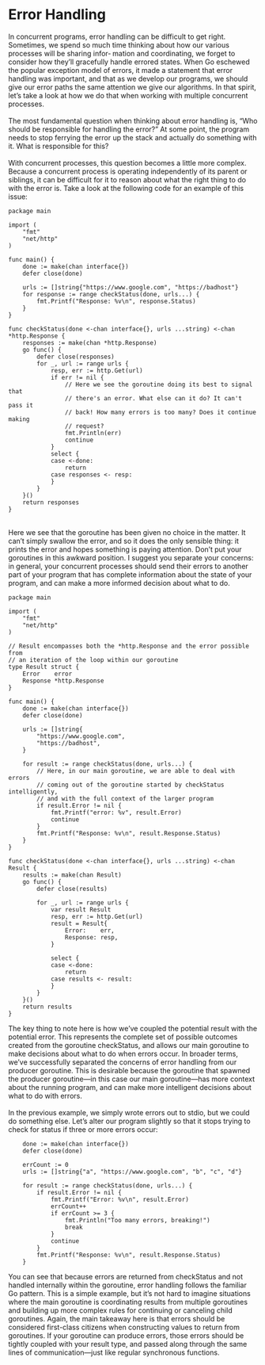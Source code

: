 # Error Handling

In concurrent programs, error handling can be difficult to get right. Sometimes, we
spend so much time thinking about how our various processes will be sharing infor‐
mation and coordinating, we forget to consider how they’ll gracefully handle errored
states. When Go eschewed the popular exception model of errors, it made a statement that error handling was important, and that as we develop our programs, we
should give our error paths the same attention we give our algorithms. In that spirit,
let’s take a look at how we do that when working with multiple concurrent processes.<br/><br/> 
The most fundamental question when thinking about error handling is, “Who should
be responsible for handling the error?” At some point, the program needs to stop ferrying the error up the stack and actually do something with it. What is responsible
for this?<br/><br/>
With concurrent processes, this question becomes a little more complex. Because a
concurrent process is operating independently of its parent or siblings, it can be difficult for it to reason about what the right thing to do with the error is. Take a look at
the following code for an example of this issue:

```
package main

import (
	"fmt"
	"net/http"
)

func main() {
	done := make(chan interface{})
	defer close(done)

	urls := []string{"https://www.google.com", "https://badhost"}
	for response := range checkStatus(done, urls...) {
		fmt.Printf("Response: %v\n", response.Status)
	}
}

func checkStatus(done <-chan interface{}, urls ...string) <-chan *http.Response {
	responses := make(chan *http.Response)
	go func() {
		defer close(responses)
		for _, url := range urls {
			resp, err := http.Get(url)
			if err != nil {
				// Here we see the goroutine doing its best to signal that
				// there's an error. What else can it do? It can't pass it
				// back! How many errors is too many? Does it continue making
				// request?
				fmt.Println(err)
				continue
			}
			select {
			case <-done:
				return
			case responses <- resp:
			}
		}
	}()
	return responses
}
```
<br/>
Here we see that the goroutine has been given no choice in the matter. It can’t simply
swallow the error, and so it does the only sensible thing: it prints the error and hopes
something is paying attention. Don’t put your goroutines in this awkward position. I
suggest you separate your concerns: in general, your concurrent processes should
send their errors to another part of your program that has complete information
about the state of your program, and can make a more informed decision about what
to do.

```
package main

import (
	"fmt"
	"net/http"
)

// Result encompasses both the *http.Response and the error possible from
// an iteration of the loop within our goroutine
type Result struct {
	Error    error
	Response *http.Response
}

func main() {
	done := make(chan interface{})
	defer close(done)

	urls := []string{
		"https://www.google.com",
		"https://badhost",
	}

	for result := range checkStatus(done, urls...) {
		// Here, in our main goroutine, we are able to deal with errors
		// coming out of the goroutine started by checkStatus intelligently,
		// and with the full context of the larger program
		if result.Error != nil {
			fmt.Printf("error: %v", result.Error)
			continue
		}
		fmt.Printf("Response: %v\n", result.Response.Status)
	}
}

func checkStatus(done <-chan interface{}, urls ...string) <-chan Result {
	results := make(chan Result)
	go func() {
		defer close(results)

		for _, url := range urls {
			var result Result
			resp, err := http.Get(url)
			result = Result{
				Error:    err,
				Response: resp,
			}

			select {
			case <-done:
				return
			case results <- result:
			}
		}
	}()
	return results
}
```

The key thing to note here is how we’ve coupled the potential result with the potential
error. This represents the complete set of possible outcomes created from the goroutine checkStatus, and allows our main goroutine to make decisions about what to do
when errors occur. In broader terms, we’ve successfully separated the concerns of
error handling from our producer goroutine. This is desirable because the goroutine
that spawned the producer goroutine—in this case our main goroutine—has more
context about the running program, and can make more intelligent decisions about
what to do with errors.
<br/><br/>
In the previous example, we simply wrote errors out to stdio, but we could do something else. Let’s alter our program slightly so that it stops trying to check for status if
three or more errors occur:
```
	done := make(chan interface{})
	defer close(done)

	errCount := 0
	urls := []string{"a", "https://www.google.com", "b", "c", "d"}

	for result := range checkStatus(done, urls...) {
		if result.Error != nil {
			fmt.Printf("Error: %v\n", result.Error)
			errCount++
			if errCount >= 3 {
				fmt.Println("Too many errors, breaking!")
				break
			}
			continue
		}
		fmt.Printf("Response: %v\n", result.Response.Status)
	}
```
You can see that because errors are returned from checkStatus and not handled
internally within the goroutine, error handling follows the familiar Go pattern. This
is a simple example, but it’s not hard to imagine situations where the main goroutine
is coordinating results from multiple goroutines and building up more complex rules
for continuing or canceling child goroutines. Again, the main takeaway here is that
errors should be considered first-class citizens when constructing values to return
from goroutines. If your goroutine can produce errors, those errors should be tightly
coupled with your result type, and passed along through the same lines of communication—just like regular synchronous functions.